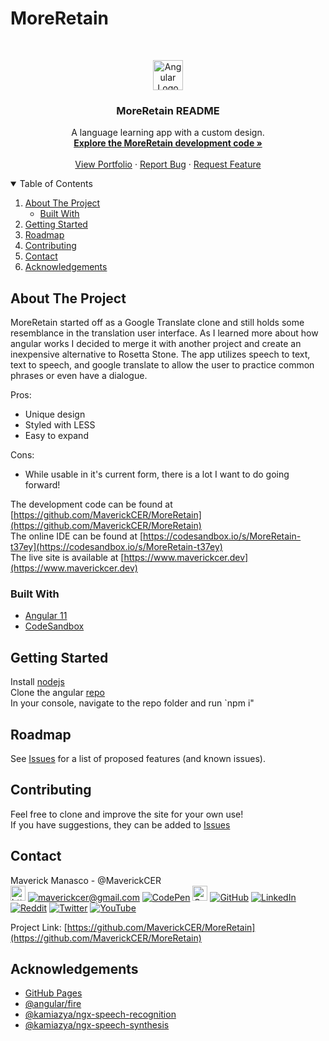 <!--
*** Thanks for checking out the VSPortfolio README.md
*** If would like to help make this IDE design better,
*** please fork the repo and create a pull request.
-->
# MoreRetain
<!-- MaverickCER LOGO -->
<br />
<p align="center">
  <a href="https://github.com/MaverickCER/MoreRetain/edit/main/README.md">
    <img src="https://i.imgur.com/UHV6ynS.png" alt="Angular Logo" width="auto" height="48px">
  </a>

  <h3 align="center">MoreRetain README</h3>

  <p align="center">
    A language learning app with a custom design.
    <br />
    <a href="https://github.com/MaverickCER/MoreRetain"><strong>Explore the MoreRetain development code »</strong></a>
    <br />
    <br />
    <a href="https://www.maverickcer.dev">View Portfolio</a>
    ·
    <a href="https://github.com/MaverickCER/MoreRetain/issues">Report Bug</a>
    ·
    <a href="https://github.com/MaverickCER/MoreRetain/issues">Request Feature</a>
  </p>
</p>


<!-- TABLE OF CONTENTS -->
<details open="open">
  <summary>Table of Contents</summary>
  <ol>
    <li>
      <a href="#about-the-project">About The Project</a>
      <ul><li><a href="#built-with">Built With</a></li></ul>
    </li>
    <li><a href="#getting-started">Getting Started</a></li>
    <li><a href="#roadmap">Roadmap</a></li>
    <li><a href="#contributing">Contributing</a></li>
    <li><a href="#contact">Contact</a></li>
    <li><a href="#acknowledgements">Acknowledgements</a></li>
  </ol>
</details>


<!-- ABOUT THE PROJECT -->
## About The Project

MoreRetain started off as a Google Translate clone and still holds some resemblance in the translation user interface. 
As I learned more about how angular works I decided to merge it with another project and create an inexpensive alternative to Rosetta Stone.
The app utilizes speech to text, text to speech, and google translate to allow the user to practice common phrases or even have a dialogue.

Pros:
* Unique design
* Styled with LESS
* Easy to expand

Cons:
* While usable in it's current form, there is a lot I want to do going forward!

The development code can be found at [https://github.com/MaverickCER/MoreRetain](https://github.com/MaverickCER/MoreRetain)<br/>
The online IDE can be found at [https://codesandbox.io/s/MoreRetain-t37ey](https://codesandbox.io/s/MoreRetain-t37ey)<br/>
The live site is available at [https://www.maverickcer.dev](https://www.maverickcer.dev)

### Built With

* [Angular 11](https://angular.io/start/)
* [CodeSandbox](https://www.codesandbox.io/)


<!-- GETTING STARTED -->
## Getting Started

Install [nodejs](https://nodejs.org/)<br/>
Clone the angular [repo](https://github.com/MaverickCER/MoreRetain)<br/>
In your console, navigate to the repo folder and run `npm i"


<!-- ROADMAP -->
## Roadmap

See [Issues](https://github.com/MaverickCER/MoreRetain/issues) for a list of proposed features (and known issues).


<!-- CONTRIBUTING -->
## Contributing

Feel free to clone and improve the site for your own use!<br/>
If you have suggestions, they can be added to [Issues](https://github.com/MaverickCER/VSPortfolioBuild/issues)


<!-- CONTACT -->
## Contact

Maverick Manasco - @MaverickCER<br/>
[<img src="https://i.imgur.com/ug3iVUk.png" alt="https://www.maverickcer.dev" width="auto" height="24px">](https://www.maverickcer.dev) 
[![maverickcer@gmail.com](https://cdn3.iconfinder.com/data/icons/social-rounded-2/72/Email-24.png)](mailto:maverickcer@gmail.com) 
[![CodePen](https://cdn3.iconfinder.com/data/icons/social-rounded-2/72/Codepen-24.png)](https://codepen.io/maverickcer) 
[<img src="https://i.imgur.com/QAFF9m4.png" alt="CodeSandbox" width="auto" height="24px">](https://codesandbox.io/u/MaverickCER) 
[![GitHub](https://cdn3.iconfinder.com/data/icons/social-rounded-2/72/GitHub-24.png)](https://github.com/MaverickCER) 
[![LinkedIn](https://cdn3.iconfinder.com/data/icons/social-rounded-2/72/Linkedin-24.png)](https://www.linkedin.com/in/maverickmanasco/) 
[![Reddit](https://cdn0.iconfinder.com/data/icons/social-rounded/72/Reddit-24.png)](https://www.reddit.com/user/maverickcer) 
[![Twitter](https://cdn0.iconfinder.com/data/icons/social-rounded/72/Twitter-24.png)](https://twitter.com/MaverickCER) 
[![YouTube](https://cdn0.iconfinder.com/data/icons/social-rounded/72/Youtube-24.png)](https://studio.youtube.com/channel/UCkYSvi4dRFcsrSIbE5Sflmg)

Project Link: [https://github.com/MaverickCER/MoreRetain](https://github.com/MaverickCER/MoreRetain)


<!-- ACKNOWLEDGEMENTS -->
## Acknowledgements
* [GitHub Pages](https://pages.github.com)
* [@angular/fire](https://github.com/angular/angularfire#readme/)
* [@kamiazya/ngx-speech-recognition](https://www.npmjs.com/package/@kamiazya/ngx-speech-recognition)
* [@kamiazya/ngx-speech-synthesis](https://www.npmjs.com/package/@kamiazya/ngx-speech-synthesis)
